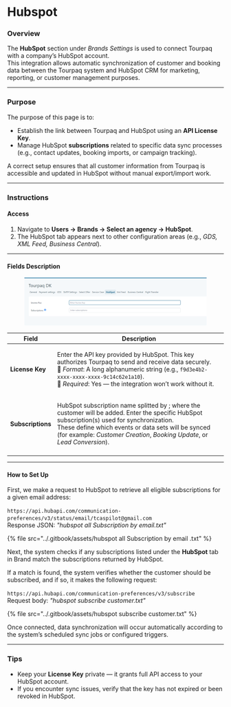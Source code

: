 # Hubspot

### **Overview**

The **HubSpot** section under _Brands Settings_ is used to connect Tourpaq with a company’s HubSpot account.\
This integration allows automatic synchronization of customer and booking data between the Tourpaq system and HubSpot CRM for marketing, reporting, or customer management purposes.

***

### **Purpose**

The purpose of this page is to:

* Establish the link between Tourpaq and HubSpot using an **API License Key**.
* Manage HubSpot **subscriptions** related to specific data sync processes (e.g., contact updates, booking imports, or campaign tracking).

A correct setup ensures that all customer information from Tourpaq is accessible and updated in HubSpot without manual export/import work.

***

### **Instructions**

#### **Access**

1. Navigate to **Users → Brands → Select an agency -> HubSpot**.
2. The HubSpot tab appears next to other configuration areas (e.g., _GDS, XML Feed, Business Central_).

***

#### **Fields Description**

<figure><img src="../.gitbook/assets/image (1) (1) (1) (1).png" alt=""><figcaption></figcaption></figure>

| **Field**         | **Description**                                                                                                                                                                                                                                                                                                                              |
| ----------------- | -------------------------------------------------------------------------------------------------------------------------------------------------------------------------------------------------------------------------------------------------------------------------------------------------------------------------------------------- |
| **License Key**   | <p>Enter the API key provided by HubSpot. This key authorizes Tourpaq to send and receive data securely.<br>🔹 <em>Format</em>: A long alphanumeric string (e.g., <code>f9d3e4b2-xxxx-xxxx-xxxx-9c14c62e1a10</code>).<br>🔹 <em>Required</em>: Yes — the integration won’t work without it.</p>                                              |
| **Subscriptions** | <p>HubSpot subscription name splitted by ; where the customer will be added.                             Enter the specific HubSpot subscription(s) used for synchronization.<br>These define which events or data sets will be synced (for example: <em>Customer Creation</em>, <em>Booking Update</em>, or <em>Lead Conversion</em>). </p> |
|                   |                                                                                                                                                                                                                                                                                                                                              |

***

#### **How to Set Up**

First, we make a request to HubSpot to retrieve all eligible subscriptions for a given email address:

`https://api.hubapi.com/communication-preferences/v3/status/email/tcaspilot@gmail.com`\
Response JSON: _"hubspot all Subscription by email.txt"_

{% file src="../.gitbook/assets/hubspot all Subscription by email .txt" %}

Next, the system checks if any subscriptions listed under the **HubSpot** tab in Brand match the subscriptions returned by HubSpot.

If a match is found, the system verifies whether the customer should be subscribed, and if so, it makes the following request:

`https://api.hubapi.com/communication-preferences/v3/subscribe`\
Request body: _"hubspot subscribe customer.txt"_

{% file src="../.gitbook/assets/hubspot subscribe customer.txt" %}

Once connected, data synchronization will occur automatically according to the system’s scheduled sync jobs or configured triggers.

***

### **Tips**

* Keep your **License Key** private — it grants full API access to your HubSpot account.
* If you encounter sync issues, verify that the key has not expired or been revoked in HubSpot.
